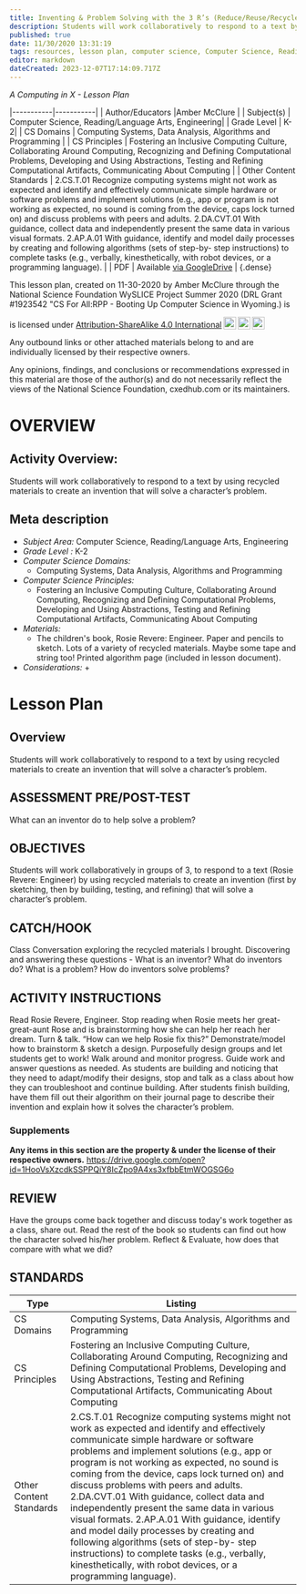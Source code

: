 ```yaml
---
title: Inventing & Problem Solving with the 3 R’s (Reduce/Reuse/Recycle)
description: Students will work collaboratively to respond to a text by using recycled materials to create an invention that will solve a character’s problem.
published: true
date: 11/30/2020 13:31:19
tags: resources, lesson plan, computer science, Computer Science, Reading/Language Arts, Engineering 
editor: markdown
dateCreated: 2023-12-07T17:14:09.717Z
---
```

*A Computing in X - Lesson Plan*

|-----------|-----------|
| Author/Educators |Amber McClure |
| Subject(s) | Computer Science, Reading/Language Arts, Engineering|
| Grade Level | K-2|
| CS Domains | Computing Systems, Data Analysis, Algorithms and Programming |
| CS Principles | Fostering an Inclusive Computing Culture, Collaborating Around Computing, Recognizing and Defining Computational Problems, Developing and Using Abstractions, Testing and Refining Computational Artifacts, Communicating About Computing |
| Other Content Standards | 2.CS.T.01 Recognize computing systems might not work as expected and identify and effectively communicate simple hardware or software problems and implement solutions (e.g., app or program is not working as expected, no sound is coming from the device, caps lock turned on) and discuss problems with peers and adults.  2.DA.CVT.01 With guidance, collect data and independently present the same data in various visual formats.  2.AP.A.01 With guidance, identify and model daily processes by creating and following algorithms (sets of step-by- step instructions) to complete tasks (e.g., verbally, kinesthetically, with robot devices, or a programming language). | 
| PDF | Available [via GoogleDrive](https://drive.google.com/open?id=1WfOhbRQlwwtoB0zNcMhqRLOJ1eRAcLi4) |
{.dense}






This lesson plan, created on 11-30-2020 by Amber McClure through the National Science Foundation WySLICE Project Summer 2020 (DRL Grant #1923542 "CS For All:RPP - Booting Up Computer Science in Wyoming.) is  <p xmlns:cc="http://creativecommons.org/ns#" >  is licensed under <a href="http://creativecommons.org/licenses/by-sa/4.0/?ref=chooser-v1" target="_blank" rel="license noopener noreferrer" style="display:inline-block;">Attribution-ShareAlike 4.0 International<img style="height:22px!important;margin-left:3px;vertical-align:text-bottom;" src="https://mirrors.creativecommons.org/presskit/icons/cc.svg?ref=chooser-v1"><img style="height:22px!important;margin-left:3px;vertical-align:text-bottom;" src="https://mirrors.creativecommons.org/presskit/icons/by.svg?ref=chooser-v1"><img style="height:22px!important;margin-left:3px;vertical-align:text-bottom;" src="https://mirrors.creativecommons.org/presskit/icons/sa.svg?ref=chooser-v1"></a></p>


Any outbound links or other attached materials belong to and are individually licensed by their respective owners. 


Any opinions, findings, and conclusions or recommendations expressed in this material are those of the author(s) and do not necessarily reflect the views of the National Science Foundation, cxedhub.com or its maintainers.


# OVERVIEW
## Activity Overview:  
Students will work collaboratively to respond to a text by using recycled materials to create an invention that will solve a character’s problem.
## Meta description
+ *Subject Area:* Computer Science, Reading/Language Arts, Engineering 
+ *Grade Level :* K-2 
+ *Computer Science Domains:*
   + Computing Systems, Data Analysis, Algorithms and Programming
+ *Computer Science Principles:*
   + Fostering an Inclusive Computing Culture, Collaborating Around Computing, Recognizing and Defining Computational Problems, Developing and Using Abstractions, Testing and Refining Computational Artifacts, Communicating About Computing
+ *Materials:* 
   + The children's book,  Rosie Revere: Engineer.  Paper and pencils to sketch.  Lots of a variety of recycled materials.  Maybe some tape and string too!  Printed algorithm page (included in lesson document).
+ *Considerations:*
   + 


# Lesson Plan
## Overview
Students will work collaboratively to respond to a text by using recycled materials to create an invention that will solve a character’s problem.
## ASSESSMENT PRE/POST-TEST
What can an inventor do to help solve a problem?
## OBJECTIVES
Students will work collaboratively in groups of 3, to respond to a text (Rosie Revere:  Engineer) by using recycled materials to create an invention (first by sketching, then by building, testing, and refining) that will solve a character’s problem.


## CATCH/HOOK
Class Conversation exploring the recycled materials I brought.  Discovering and answering these questions - What is an inventor?  What do inventors do?  What is a problem?  How do inventors solve problems?


## ACTIVITY INSTRUCTIONS
Read Rosie Revere, Engineer.  Stop reading when Rosie meets her great-great-aunt Rose and is brainstorming how she can help her reach her dream.  Turn & talk.  “How can we help Rosie fix this?”  Demonstrate/model how to brainstorm & sketch a design.  Purposefully design groups and let students get to work!  Walk around and monitor progress.  Guide work and answer questions as needed.  As students are building and noticing that they need to adapt/modify their designs, stop and talk as a class about how they can troubleshoot and continue building.  After students finish building, have them fill out their algorithm on their journal page to describe their invention and explain how it solves the character’s problem.


### Supplements
**Any items in this section are the property & under the license of their respective owners.**
https://drive.google.com/open?id=1HooVsXzcdkSSPPQiY8IcZpo9A4xs3xfbbEtmWOGSG6o




## REVIEW
Have the groups come back together and discuss today's work together as a class, share out.  Read the rest of the book so students can find out how the character solved his/her problem.  Reflect & Evaluate, how does that compare with what we did?
## STANDARDS        
| Type | Listing | 
|-----------|-----------|
| CS Domains  | Computing Systems, Data Analysis, Algorithms and Programming|
| CS Principles   | Fostering an Inclusive Computing Culture, Collaborating Around Computing, Recognizing and Defining Computational Problems, Developing and Using Abstractions, Testing and Refining Computational Artifacts, Communicating About Computing|
| Other Content Standards | 2.CS.T.01 Recognize computing systems might not work as expected and identify and effectively communicate simple hardware or software problems and implement solutions (e.g., app or program is not working as expected, no sound is coming from the device, caps lock turned on) and discuss problems with peers and adults.  2.DA.CVT.01 With guidance, collect data and independently present the same data in various visual formats.  2.AP.A.01 With guidance, identify and model daily processes by creating and following algorithms (sets of step-by- step instructions) to complete tasks (e.g., verbally, kinesthetically, with robot devices, or a programming language).  |